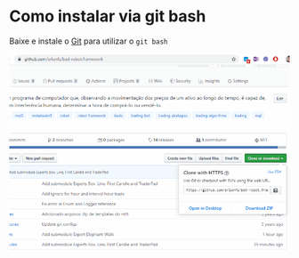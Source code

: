 # Como instalar via git bash

Baixe e instale o [Git](https://git-scm.com/downloads) para utilizar o `git bash`

![how_to_install](how_to_install_badrobot.gif)